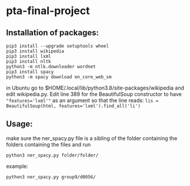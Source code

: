 # pta-final-project

## Installation of packages:
```commandline
pip3 install --upgrade setuptools wheel
pip3 install wikipedia
pip3 install lxml
pip3 install nltk
python3 -m ntlk.downloader wordnet
pip3 install spacy
python3 -m spacy download en_core_web_sm
```
in Ubuntu go to $HOME/.local/lib/python3.8/site-packages/wikipedia
and edit wikipedia.py. Edit line 389 for the BeautifulSoup constructor
to have ```"features='lxml'"``` as an argument so that the line reads:
```lis = BeautifulSoup(html, features='lxml').find_all('li')```
## Usage:
make sure the ner_spacy.py file is a sibling
of the folder containing the folders containing
the files and run
```commandline
python3 ner_spacy.py folder/folder/
```
example:
```commandline
python3 ner_spacy.py group9/d0056/
```